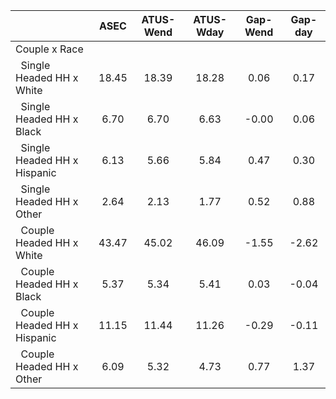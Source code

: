 
|                      |         ASEC |    ATUS-Wend |    ATUS-Wday |     Gap-Wend |      Gap-day |
| -------------------- | :----------: | :----------: | :----------: | :----------: | :----------: |
| Couple x Race        |              |              |              |              |              |
| &nbsp;&nbsp;Single Headed HH x White |        18.45 |        18.39 |        18.28 |         0.06 |         0.17 |
| &nbsp;&nbsp;Single Headed HH x Black |         6.70 |         6.70 |         6.63 |        -0.00 |         0.06 |
| &nbsp;&nbsp;Single Headed HH x Hispanic |         6.13 |         5.66 |         5.84 |         0.47 |         0.30 |
| &nbsp;&nbsp;Single Headed HH x Other |         2.64 |         2.13 |         1.77 |         0.52 |         0.88 |
| &nbsp;&nbsp;Couple Headed HH x White |        43.47 |        45.02 |        46.09 |        -1.55 |        -2.62 |
| &nbsp;&nbsp;Couple Headed HH x Black |         5.37 |         5.34 |         5.41 |         0.03 |        -0.04 |
| &nbsp;&nbsp;Couple Headed HH x Hispanic |        11.15 |        11.44 |        11.26 |        -0.29 |        -0.11 |
| &nbsp;&nbsp;Couple Headed HH x Other |         6.09 |         5.32 |         4.73 |         0.77 |         1.37 |

